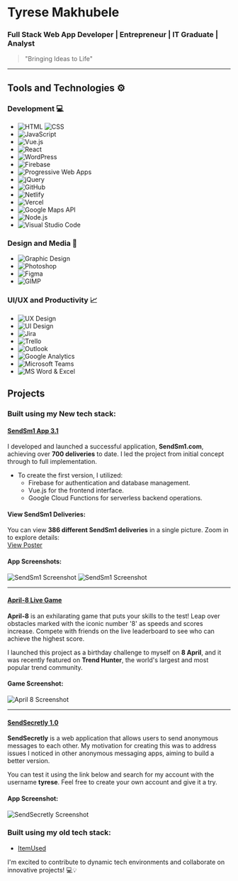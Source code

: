 # Tyrese Makhubele

### **Full Stack Web App Developer | Entrepreneur | IT Graduate | Analyst**

> "Bringing Ideas to Life"

---

## Tools and Technologies ⚙️

### Development 💻
- ![HTML](https://img.shields.io/badge/-HTML5-E34F26?style=flat&logo=html5&logoColor=white) ![CSS](https://img.shields.io/badge/-CSS3-1572B6?style=flat&logo=css3&logoColor=white) 
- ![JavaScript](https://img.shields.io/badge/-JavaScript-F7DF1E?style=flat&logo=javascript&logoColor=white)
- ![Vue.js](https://img.shields.io/badge/-Vue.js-4FC08D?style=flat&logo=vue.js&logoColor=white) 
- ![React](https://img.shields.io/badge/-React-61DAFB?style=flat&logo=react&logoColor=white)
- ![WordPress](https://img.shields.io/badge/-WordPress-21759B?style=flat&logo=wordpress&logoColor=white)
- ![Firebase](https://img.shields.io/badge/-Firebase-FFCA28?style=flat&logo=firebase&logoColor=white)
- ![Progressive Web Apps](https://img.shields.io/badge/-PWA-5A0FC8?style=flat&logo=google-chrome&logoColor=white)
- ![jQuery](https://img.shields.io/badge/-jQuery-0769AD?style=flat&logo=jquery&logoColor=white)
- ![GitHub](https://img.shields.io/badge/-GitHub-181717?style=flat&logo=github&logoColor=white)
- ![Netlify](https://img.shields.io/badge/-Netlify-00C7B7?style=flat&logo=netlify&logoColor=white)
- ![Vercel](https://img.shields.io/badge/-Vercel-000000?style=flat&logo=vercel&logoColor=white)
- ![Google Maps API](https://img.shields.io/badge/-Google%20Maps%20API-4285F4?style=flat&logo=google-maps&logoColor=white)
- ![Node.js](https://img.shields.io/badge/-Node.js-339933?style=flat&logo=node.js&logoColor=white)
- ![Visual Studio Code](https://img.shields.io/badge/-VS%20Code-007ACC?style=flat&logo=visual-studio-code&logoColor=white)



### Design and Media 🎨
- ![Graphic Design](https://img.shields.io/badge/-Graphic%20Design-E34F26?style=flat&logo=adobe-illustrator&logoColor=white)
- ![Photoshop](https://img.shields.io/badge/-Photoshop-31A8FF?style=flat&logo=adobe-photoshop&logoColor=white)
- ![Figma](https://img.shields.io/badge/-Figma-F24E1E?style=flat&logo=figma&logoColor=white)
- ![GIMP](https://img.shields.io/badge/-GIMP-5C5543?style=flat&logo=gimp&logoColor=white)

### UI/UX and Productivity 📈
- ![UX Design](https://img.shields.io/badge/-UX%20Design-5C5543?style=flat&logo=uxdesign&logoColor=white)
- ![UI Design](https://img.shields.io/badge/-UI%20Design-5C5543?style=flat&logo=uidesign&logoColor=white)
- ![Jira](https://img.shields.io/badge/-Jira-0052CC?style=flat&logo=jira&logoColor=white)
- ![Trello](https://img.shields.io/badge/-Trello-0079BF?style=flat&logo=trello&logoColor=white)
- ![Outlook](https://img.shields.io/badge/-Outlook-0078D4?style=flat&logo=microsoft-outlook&logoColor=white)
- ![Google Analytics](https://img.shields.io/badge/-Google%20Analytics-E37400?style=flat&logo=google-analytics&logoColor=white)
- ![Microsoft Teams](https://img.shields.io/badge/-Microsoft%20Teams-6264A7?style=flat&logo=microsoft-teams&logoColor=white)
- ![MS Word & Excel](https://img.shields.io/badge/-MS%20Word%20&%20Excel-217346?style=flat&logo=microsoft-office&logoColor=white)


## Projects
### Built using my New tech stack:

#### [SendSm1 App 3.1](https://sendsm1-app.web.app/)

I developed and launched a successful application, **SendSm1.com**, achieving over **700 deliveries** to date. I led the project from initial concept through to full implementation.

- To create the first version, I utilized:
  - Firebase for authentication and database management.
  - Vue.js for the frontend interface.
  - Google Cloud Functions for serverless backend operations.

#### View SendSm1 Deliveries:
You can view **386 different SendSm1 deliveries** in a single picture. Zoom in to explore details:  
[View Poster](https://firebasestorage.googleapis.com/v0/b/sendsm1-app.appspot.com/o/Assets%2FBiggest%20SendSm1%20Poster%20100%20.webp?alt=media&token=10896160-6cae-4695-ba9a-2d4b71e00650)

#### App Screenshots:
![SendSm1 Screenshot](https://firebasestorage.googleapis.com/v0/b/tyresesoftware.appspot.com/o/Assets%2FDope%20App%20Designs%20(1).webp?alt=media&token=b60f243e-c405-4241-8959-71b9d2c9ee52)
![SendSm1 Screenshot](https://firebasestorage.googleapis.com/v0/b/tyresesoftware.appspot.com/o/Assets%2FDope%20App%20Designs%20(4).webp?alt=media&token=36767f0b-ef3f-4a36-affe-af0c8dc1f015)

---

#### [April-8 Live Game](https://april8s.web.app/)

**April-8** is an exhilarating game that puts your skills to the test! Leap over obstacles marked with the iconic number '8' as speeds and scores increase. Compete with friends on the live leaderboard to see who can achieve the highest score.

I launched this project as a birthday challenge to myself on **8 April**, and it was recently featured on **Trend Hunter**, the world's largest and most popular trend community.

#### Game Screenshot:
![April 8 Screenshot](https://firebasestorage.googleapis.com/v0/b/april8s.appspot.com/o/Assets%2FDope%20App%20Designs%20(7).webp?alt=media&token=322543bc-8f30-411f-be57-f048b195949c)

---

#### [SendSecretly 1.0](https://sendsecretly.web.app/)

**SendSecretly** is a web application that allows users to send anonymous messages to each other. My motivation for creating this was to address issues I noticed in other anonymous messaging apps, aiming to build a better version.

You can test it using the link below and search for my account with the username **tyrese**. Feel free to create your own account and give it a try.

#### App Screenshot:
![SendSecretly Screenshot](https://firebasestorage.googleapis.com/v0/b/tyresesoftware.appspot.com/o/Assets%2FDope%20App%20Designs%20(3).webp?alt=media&token=31c8ad45-34e4-4b62-9a91-f337bf39017e)


### Built using my old tech stack:
- [ItemUsed](https://itemused.sendsm1.com/)

I'm excited to contribute to dynamic tech environments and collaborate on innovative projects! 💻💡
